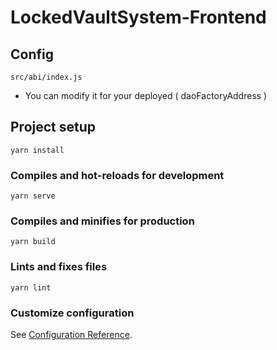 # LockedVaultSystem-Frontend

## Config

```
src/abi/index.js
```

- You can modify it for your deployed ( daoFactoryAddress )

## Project setup

```
yarn install
```

### Compiles and hot-reloads for development
```
yarn serve
```

### Compiles and minifies for production
```
yarn build
```

### Lints and fixes files
```
yarn lint
```

### Customize configuration
See [Configuration Reference](https://cli.vuejs.org/config/).
